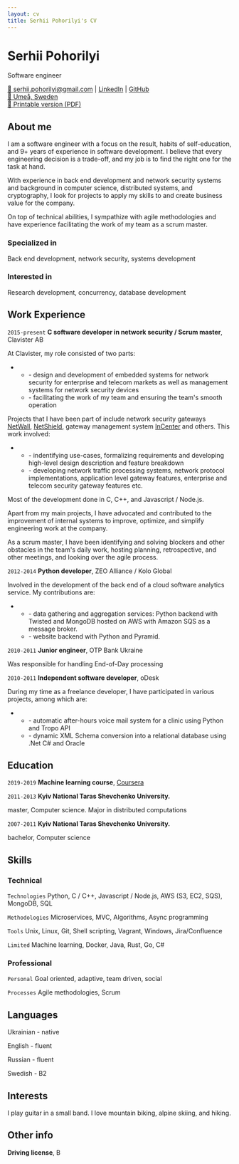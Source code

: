 ```yaml
---
layout: cv
title: Serhii Pohorilyi's CV
---
```

# Serhii Pohorilyi
Software engineer

<div id="webaddress">
<a href="mailto:serhii.pohorilyi@gmail.com">📧 serhii.pohorilyi@gmail.com</a>
| <a href="https://www.linkedin.com/in/serhii-pohorilyi-68ba9128/">LinkedIn</a>
| <a href="https://github.com/pss10c">GitHub</a>
  <div id="location">
    <a href="https://maps.google.com/?q='Umeå, Sweden'">&#x1F4CD; Umeå, Sweden</a>
  </div>
  <div id="download">
    <a href="media/download/resume.pdf" download>&#x1F4D6; Printable version (PDF)</a>
  </div>
</div>


## About me

I am a software engineer with a focus on the result, habits of self-education, and 9+ years of experience in software development. I believe that every engineering decision is a trade-off, and my job is to find the right one for the task at hand.

With experience in back end development and network security systems and background in computer science, distributed systems, and cryptography, I look for projects to apply my skills to and create business value for the company.

On top of technical abilities, I sympathize with agile methodologies and have experience facilitating the work of my team as a scrum master.

### Specialized in

Back end development, network security, systems development

### Interested in

Research development, concurrency, database development

## Work Experience

`2015-present`
__C software developer in network security / Scrum master__, Clavister AB

At Clavister, my role consisted of two parts:
- * \- design and development of embedded systems for network security for enterprise and telecom markets as well as management systems for network security devices
  * \- facilitating the work of my team and ensuring the team's smooth operation
  
Projects that I have been part of include network security gateways <a href="https://www.clavister.com/products/ngfw/">NetWall</a>, <a href="https://www.clavister.com/products/netshield/">NetShield</a>, gateway management system <a href="https://www.clavister.com/products/incenter/">InCenter</a> and others. This work involved:
- * \- indentifying use-cases, formalizing requirements and developing high-level design description and feature breakdown
  * \- developing network traffic processing systems, network protocol implementations, application level gateway features, enterprise and telecom security gateway features etc.

Most of the development done in C, C++, and Javascript / Node.js.

Apart from my main projects, I have advocated and contributed to the improvement of internal systems to improve, optimize, and simplify engineering work at the company.

As a scrum master, I have been identifying and solving blockers and other obstacles in the team's daily work, hosting planning, retrospective, and other meetings, and looking over the agile process.

`2012-2014`
__Python developer__, ZEO Alliance / Kolo Global

Involved in the development of the back end of a cloud software analytics service. My contributions are:
- * \- data gathering and aggregation services: Python backend with Twisted and MongoDB hosted on AWS with Amazon SQS as a message broker.
  * \- website backend with Python and Pyramid.

`2010-2011`
__Junior engineer__, OTP Bank Ukraine

Was responsible for handling End-of-Day processing

`2010-2011`
__Independent software developer__, oDesk

During my time as a freelance developer, I have participated in various projects, among which are:
- * \- automatic after-hours voice mail system for a clinic using Python and Tropo API
  * \- dynamic XML Schema conversion into a relational database using .Net C# and Oracle

## Education

`2019-2019`
__Machine learning course__, <a href="https://www.coursera.org/learn/machine-learning">Coursera</a>

`2011-2013`
__Kyiv National Taras Shevchenko University.__

master, Computer science. Major in distributed computations

`2007-2011`
__Kyiv National Taras Shevchenko University.__

bachelor, Computer science

## Skills

### Technical

`Technologies`
Python, C / C++, Javascript / Node.js, AWS (S3, EC2, SQS), MongoDB, SQL

`Methodologies`
Microservices, MVC, Algorithms, Async programming

`Tools`
Unix, Linux, Git, Shell scripting, Vagrant, Windows, Jira/Confluence

`Limited`
Machine learning, Docker, Java, Rust, Go, C#


### Professional
`Personal`
Goal oriented, adaptive, team driven, social

`Processes`
Agile methodologies, Scrum


## Languages

Ukrainian - native

English - fluent

Russian - fluent

Swedish - B2

## Interests

I play guitar in a small band. I love mountain biking, alpine skiing, and hiking.

## Other info

__Driving license__, B


<!-- ### Footer

Last updated: January 2020 -->


